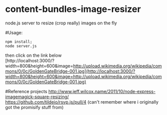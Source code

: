 content-bundles-image-resizer
============

node.js server to resize (crop really) images on the fly

#Usage:
```
npm install;  
node server.js  
```
then click on the link below  
[http://localhost:3000/?width=800&height=600&image=http://upload.wikimedia.org/wikipedia/commons/0/0c/GoldenGateBridge-001.jpg](http://localhost:3000/?width=800&height=600&image=http://upload.wikimedia.org/wikipedia/commons/0/0c/GoldenGateBridge-001.jpg)

#Reference projects
http://www.jeff.wilcox.name/2011/10/node-express-imagemagick-square-resizing/  
https://github.com/tildeio/rsvp.js/pull/4 (can't remember where i originally got the promisify stuff from)

